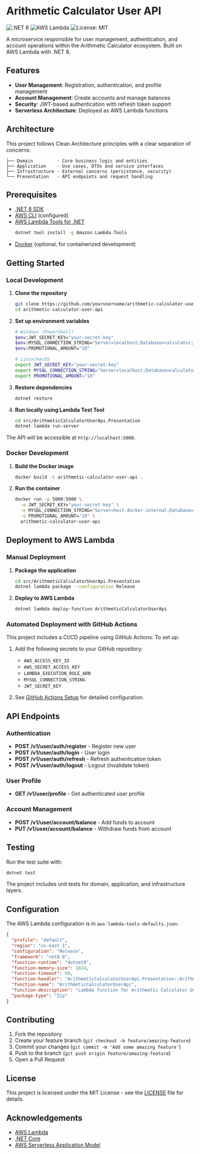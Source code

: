 # Arithmetic Calculator User API

![.NET 8](https://img.shields.io/badge/.NET-8.0-512BD4)
![AWS Lambda](https://img.shields.io/badge/AWS-Lambda-FF9900)
![License: MIT](https://img.shields.io/badge/License-MIT-yellow.svg)

A microservice responsible for user management, authentication, and account operations within the Arithmetic Calculator ecosystem. Built on AWS Lambda with .NET 8.

## Features

- **User Management**: Registration, authentication, and profile management
- **Account Management**: Create accounts and manage balances
- **Security**: JWT-based authentication with refresh token support
- **Serverless Architecture**: Deployed as AWS Lambda functions

## Architecture

This project follows Clean Architecture principles with a clear separation of concerns:

```
├── Domain         - Core business logic and entities
├── Application    - Use cases, DTOs and service interfaces
├── Infrastructure - External concerns (persistence, security)
└── Presentation   - API endpoints and request handling
```

## Prerequisites

- [.NET 8 SDK](https://dotnet.microsoft.com/download/dotnet/8.0)
- [AWS CLI](https://docs.aws.amazon.com/cli/latest/userguide/getting-started-install.html) (configured)
- [AWS Lambda Tools for .NET](https://github.com/aws/aws-extensions-for-dotnet-cli#aws-lambda-amazonlambdatools)
  ```bash
  dotnet tool install -g Amazon.Lambda.Tools
  ```
- [Docker](https://www.docker.com/products/docker-desktop) (optional, for containerized development)

## Getting Started

### Local Development

1. **Clone the repository**
   ```bash
   git clone https://github.com/yourusername/arithmetic-calculator-user-api.git
   cd arithmetic-calculator-user-api
   ```

2. **Set up environment variables**
   ```bash
   # Windows (PowerShell)
   $env:JWT_SECRET_KEY="your-secret-key"
   $env:MYSQL_CONNECTION_STRING="Server=localhost;Database=calculator;User=root;Password=password;"
   $env:PROMOTIONAL_AMOUNT="10"

   # Linux/macOS
   export JWT_SECRET_KEY="your-secret-key"
   export MYSQL_CONNECTION_STRING="Server=localhost;Database=calculator;User=root;Password=password;"
   export PROMOTIONAL_AMOUNT="10"
   ```

3. **Restore dependencies**
   ```bash
   dotnet restore
   ```

4. **Run locally using Lambda Test Tool**
   ```bash
   cd src/ArithmeticCalculatorUserApi.Presentation
   dotnet lambda run-server
   ```

The API will be accessible at `http://localhost:5000`.

### Docker Development

1. **Build the Docker image**
   ```bash
   docker build -t arithmetic-calculator-user-api .
   ```

2. **Run the container**
   ```bash
   docker run -p 5000:5000 \
     -e JWT_SECRET_KEY="your-secret-key" \
     -e MYSQL_CONNECTION_STRING="Server=host.docker.internal;Database=calculator;User=root;Password=password;" \
     -e PROMOTIONAL_AMOUNT="10" \
     arithmetic-calculator-user-api
   ```

## Deployment to AWS Lambda

### Manual Deployment

1. **Package the application**
   ```bash
   cd src/ArithmeticCalculatorUserApi.Presentation
   dotnet lambda package --configuration Release
   ```

2. **Deploy to AWS Lambda**
   ```bash
   dotnet lambda deploy-function ArithmeticCalculatorUserApi
   ```

### Automated Deployment with GitHub Actions

This project includes a CI/CD pipeline using GitHub Actions. To set up:

1. Add the following secrets to your GitHub repository:
   - `AWS_ACCESS_KEY_ID`
   - `AWS_SECRET_ACCESS_KEY`
   - `LAMBDA_EXECUTION_ROLE_ARN`
   - `MYSQL_CONNECTION_STRING`
   - `JWT_SECRET_KEY`

2. See [GitHub Actions Setup](docs/github-actions-setup.md) for detailed configuration.

## API Endpoints

### Authentication

- **POST /v1/user/auth/register** - Register new user
- **POST /v1/user/auth/login** - User login
- **POST /v1/user/auth/refresh** - Refresh authentication token
- **POST /v1/user/auth/logout** - Logout (invalidate token)

### User Profile

- **GET /v1/user/profile** - Get authenticated user profile

### Account Management

- **POST /v1/user/account/balance** - Add funds to account
- **PUT /v1/user/account/balance** - Withdraw funds from account

## Testing

Run the test suite with:
```bash
dotnet test
```

The project includes unit tests for domain, application, and infrastructure layers.

## Configuration

The AWS Lambda configuration is in `aws-lambda-tools-defaults.json`:
```json
{
  "profile": "default",
  "region": "us-east-1",
  "configuration": "Release",
  "framework": "net8.0",
  "function-runtime": "dotnet8",
  "function-memory-size": 1024,
  "function-timeout": 60,
  "function-handler": "ArithmeticCalculatorUserApi.Presentation::ArithmeticCalculatorUserApi.Presentation.Function::FunctionHandler",
  "function-name": "ArithmeticCalculatorUserApi",
  "function-description": "Lambda function for Arithmetic Calculator User API",
  "package-type": "Zip"
}
```

## Contributing

1. Fork the repository
2. Create your feature branch (`git checkout -b feature/amazing-feature`)
3. Commit your changes (`git commit -m 'Add some amazing feature'`)
4. Push to the branch (`git push origin feature/amazing-feature`)
5. Open a Pull Request

## License

This project is licensed under the MIT License - see the [LICENSE](LICENSE) file for details.

## Acknowledgements

- [AWS Lambda](https://aws.amazon.com/lambda/)
- [.NET Core](https://dotnet.microsoft.com/)
- [AWS Serverless Application Model](https://aws.amazon.com/serverless/sam/)
